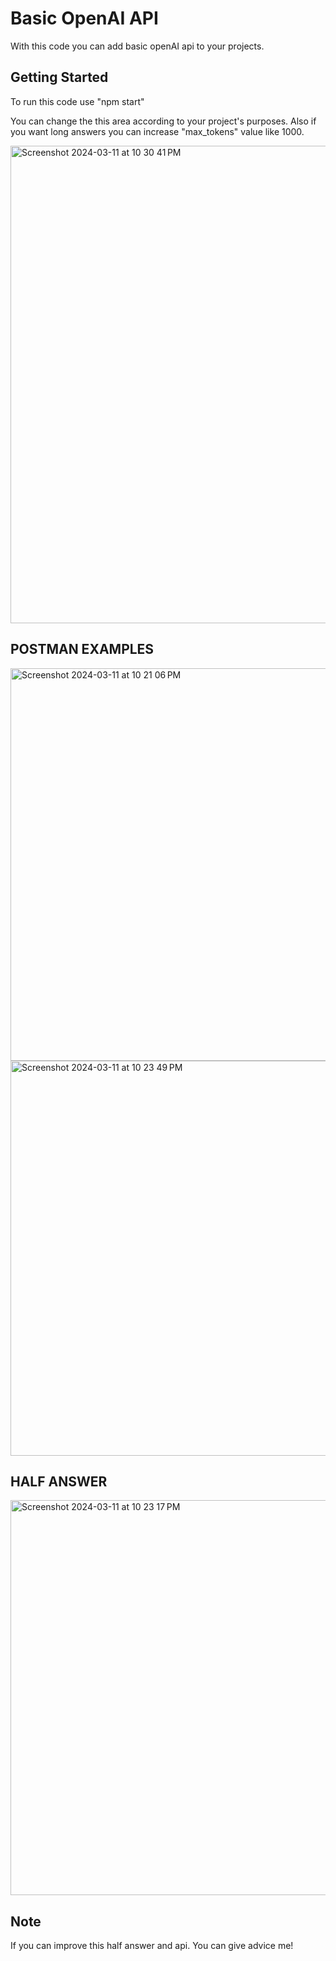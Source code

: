 # Basic OpenAI API
  With this code you can add basic openAI api to your projects. 

## Getting Started
To run this code use "npm start"

You can change the this area according to your project's purposes. Also if you want long answers you can increase "max_tokens" value like 1000.

<img width="764" alt="Screenshot 2024-03-11 at 10 30 41 PM" src="https://github.com/aliAkkayaJ/openai-api/assets/117384310/79c5a845-7cbb-4f04-936e-6da4e74e3666">

## POSTMAN EXAMPLES
<img width="628" alt="Screenshot 2024-03-11 at 10 21 06 PM" src="https://github.com/aliAkkayaJ/openai-api/assets/117384310/9a95d3e2-edbd-4f47-8a32-9fada84ce7a2">

<img width="632" alt="Screenshot 2024-03-11 at 10 23 49 PM" src="https://github.com/aliAkkayaJ/openai-api/assets/117384310/6fa63d9f-4902-40ec-8a2e-877a1e2fa374">

## HALF ANSWER
<img width="632" alt="Screenshot 2024-03-11 at 10 23 17 PM" src="https://github.com/aliAkkayaJ/openai-api/assets/117384310/f52c4574-acfa-4f37-b8c1-158130c138c6">

## Note 
If you can improve this half answer and api. You can give advice me!
